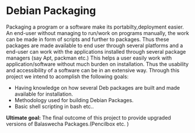 # Debian Packaging
Packaging a program or a software make its portabilty,deployment easier.
An end-user without managing to run/work on programs manually, the work can be made in form of scripts and further to packages.
Thus these packages are made available to end user through several platforms and a end-user can work with the applications installed through several package managers (say Apt, packman etc.) 
This helps a user easily work with application/software without much burden on installation.
Thus the usability and accessibility of a software can be in an extensive way.
Through this project we intend to acomplish the following goals:
* Having knowledge on how several Deb packages are built and made available for installation.
* Methodology used for building Debian Packages.
* Basic shell scripting in bash etc..

**Ultimate goal:** The final outcome of this project to provide upgraded versions of Balaswecha Packages.(Pencilbox etc. )

